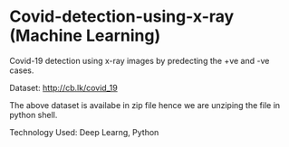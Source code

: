 # Covid-detection-using-x-ray (Machine Learning)
Covid-19 detection using x-ray images by predecting the +ve and -ve cases.

Dataset: http://cb.lk/covid_19

The above dataset is availabe in zip file hence we are unziping the file in python shell.

Technology Used: Deep Learng, Python
